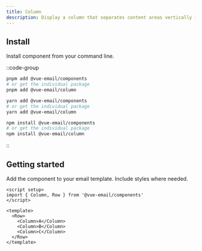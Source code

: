 ```yaml
---
title: Column
description: Display a column that separates content areas vertically in your email.
---
```


## Install

Install component from your command line.

::code-group

```sh [pnpm]
pnpm add @vue-email/components
# or get the individual package
pnpm add @vue-email/column
```

```bash [yarn]
yarn add @vue-email/components
# or get the individual package
yarn add @vue-email/column
```

```bash [npm]
npm install @vue-email/components
# or get the individual package
npm install @vue-email/column
```
::

## Getting started

Add the component to your email template. Include styles where needed.

```vue
<script setup>
import { Column, Row } from '@vue-email/components'
</script>

<template>
  <Row>
    <Column>A</Column>
    <Column>B</Column>
    <Column>C</Column>
  </Row>
</template>
```
